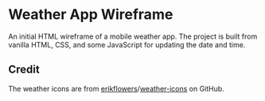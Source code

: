 # Weather App Wireframe

An initial HTML wireframe of a mobile weather app. The project is built from vanilla HTML, CSS, and some JavaScript for updating the date and time.

## Credit
The weather icons are from [erikflowers](https://github.com/erikflowers)/[weather-icons](https://github.com/erikflowers/weather-icons) on GitHub.